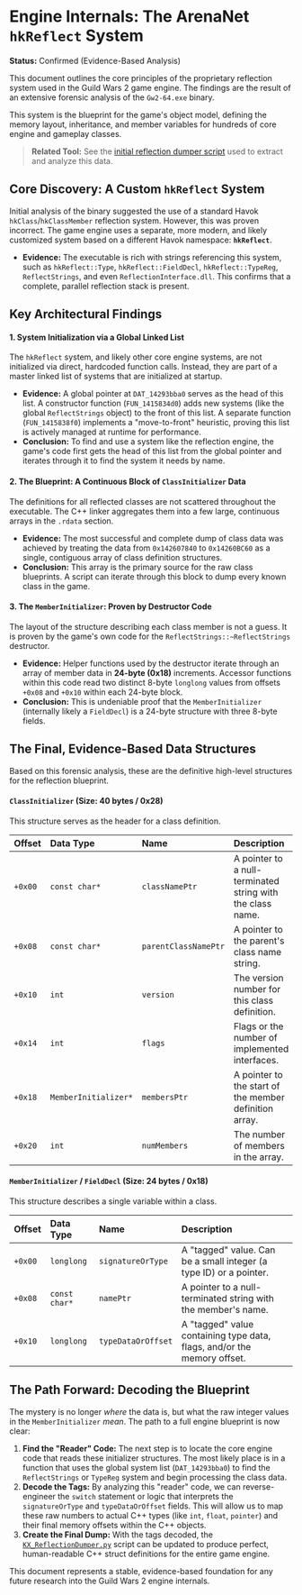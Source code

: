 # Engine Internals: The ArenaNet `hkReflect` System

**Status:** Confirmed (Evidence-Based Analysis)

This document outlines the core principles of the proprietary reflection system used in the Guild Wars 2 game engine. The findings are the result of an extensive forensic analysis of the `Gw2-64.exe` binary.

This system is the blueprint for the game's object model, defining the memory layout, inheritance, and member variables for hundreds of core engine and gameplay classes.

> **Related Tool:** See the [initial reflection dumper script](../../tools/ghidra/KX_ReflectionDumper.py) used to extract and analyze this data.

## Core Discovery: A Custom `hkReflect` System

Initial analysis of the binary suggested the use of a standard Havok `hkClass`/`hkClassMember` reflection system. However, this was proven incorrect. The game engine uses a separate, more modern, and likely customized system based on a different Havok namespace: **`hkReflect`**.

* **Evidence:** The executable is rich with strings referencing this system, such as `hkReflect::Type`, `hkReflect::FieldDecl`, `hkReflect::TypeReg`, `ReflectStrings`, and even `ReflectionInterface.dll`. This confirms that a complete, parallel reflection stack is present.

## Key Architectural Findings

#### 1. System Initialization via a Global Linked List

The `hkReflect` system, and likely other core engine systems, are not initialized via direct, hardcoded function calls. Instead, they are part of a master linked list of systems that are initialized at startup.

* **Evidence:** A global pointer at `DAT_14293bba0` serves as the head of this list. A constructor function (`FUN_1415834d0`) adds new systems (like the global `ReflectStrings` object) to the front of this list. A separate function (`FUN_1415838f0`) implements a "move-to-front" heuristic, proving this list is actively managed at runtime for performance.
* **Conclusion:** To find and use a system like the reflection engine, the game's code first gets the head of this list from the global pointer and iterates through it to find the system it needs by name.

#### 2. The Blueprint: A Continuous Block of `ClassInitializer` Data

The definitions for all reflected classes are not scattered throughout the executable. The C++ linker aggregates them into a few large, continuous arrays in the `.rdata` section.

* **Evidence:** The most successful and complete dump of class data was achieved by treating the data from `0x142607840` to `0x14260BC60` as a single, contiguous array of class definition structures.
* **Conclusion:** This array is the primary source for the raw class blueprints. A script can iterate through this block to dump every known class in the game.

#### 3. The `MemberInitializer`: Proven by Destructor Code

The layout of the structure describing each class member is not a guess. It is proven by the game's own code for the `ReflectStrings::~ReflectStrings` destructor.

* **Evidence:** Helper functions used by the destructor iterate through an array of member data in **24-byte (0x18)** increments. Accessor functions within this code read two distinct 8-byte `longlong` values from offsets `+0x08` and `+0x10` within each 24-byte block.
* **Conclusion:** This is undeniable proof that the `MemberInitializer` (internally likely a `FieldDecl`) is a 24-byte structure with three 8-byte fields.

## The Final, Evidence-Based Data Structures

Based on this forensic analysis, these are the definitive high-level structures for the reflection blueprint.

#### `ClassInitializer` (Size: 40 bytes / 0x28)

This structure serves as the header for a class definition.

| Offset  | Data Type            | Name                 | Description                                                |
| :------ | :------------------- | :------------------- | :--------------------------------------------------------- |
| `+0x00` | `const char*`        | `classNamePtr`       | A pointer to a null-terminated string with the class name. |
| `+0x08` | `const char*`        | `parentClassNamePtr` | A pointer to the parent's class name string.               |
| `+0x10` | `int`                | `version`            | The version number for this class definition.              |
| `+0x14` | `int`                | `flags`              | Flags or the number of implemented interfaces.             |
| `+0x18` | `MemberInitializer*` | `membersPtr`         | A pointer to the start of the member definition array.     |
| `+0x20` | `int`                | `numMembers`         | The number of members in the array.                        |

#### `MemberInitializer` / `FieldDecl` (Size: 24 bytes / 0x18)

This structure describes a single variable within a class.

| Offset  | Data Type     | Name               | Description                                                             |
| :------ | :------------ | :----------------- | :---------------------------------------------------------------------- |
| `+0x00` | `longlong`    | `signatureOrType`  | A "tagged" value. Can be a small integer (a type ID) or a pointer.      |
| `+0x08` | `const char*` | `namePtr`          | A pointer to a null-terminated string with the member's name.           |
| `+0x10` | `longlong`    | `typeDataOrOffset` | A "tagged" value containing type data, flags, and/or the memory offset. |

## The Path Forward: Decoding the Blueprint

The mystery is no longer *where* the data is, but what the raw integer values in the `MemberInitializer` *mean*. The path to a full engine blueprint is now clear:

1. **Find the "Reader" Code:** The next step is to locate the core engine code that reads these initializer structures. The most likely place is in a function that uses the global system list (`DAT_14293bba0`) to find the `ReflectStrings` or `TypeReg` system and begin processing the class data.
2. **Decode the Tags:** By analyzing this "reader" code, we can reverse-engineer the `switch` statement or logic that interprets the `signatureOrType` and `typeDataOrOffset` fields. This will allow us to map these raw numbers to actual C++ types (like `int`, `float`, `pointer`) and their final memory offsets within the C++ objects.
3. **Create the Final Dump:** With the tags decoded, the [`KX_ReflectionDumper.py`](../../tools/ghidra/KX_ReflectionDumper.py) script can be updated to produce perfect, human-readable C++ struct definitions for the entire game engine.

This document represents a stable, evidence-based foundation for any future research into the Guild Wars 2 engine internals.